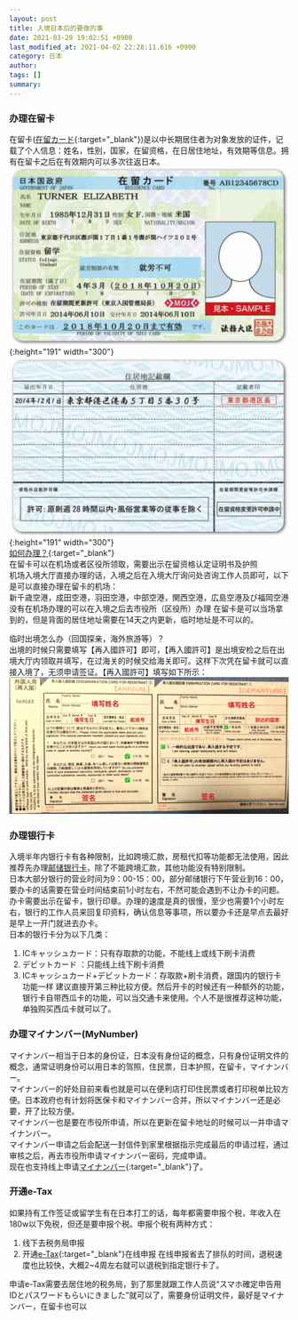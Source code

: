```yaml
---
layout: post
title: 入境日本后的要做的事
date: 2021-03-29 19:02:51 +0900
last_modified_at: 2021-04-02 22:28:11.616 +0900
category: 日本
author: 
tags: []
summary: 
---
```


### 办理在留卡
在留卡([在留カード](http://www.moj.go.jp/isa/publications/materials/newimmiact_4_point.html){:target="_blank"})是以中长期居住者为对象发放的证件，记载了个人信息：姓名，性别，国家，在留资格，在日居住地址，有效期等信息。拥有在留卡之后在有效期内可以多次往返日本。<br />
![alt 表面](/assets/img/rc_front.jpg "表面"){:height="191" width="300"}
![alt 裏面](/assets/img/rc_back.jpg "裏面"){:height="191" width="300"}
<br />
[如何办理？](http://www.moj.go.jp/isa/publications/materials/newimmiact_4_port-city.html){:target="_blank"}<br />
在留卡可以在机场或者区役所领取，需要出示在留资格认定证明书及护照<br />
机场入境大厅直接办理的话，入境之后在入境大厅询问处咨询工作人员即可，以下是可以直接办理在留卡的机场：<br />
新千歳空港，成田空港，羽田空港，中部空港，関西空港，広島空港及び福岡空港<br />
没有在机场办理的可以在入境之后去市役所（区役所）办理
在留卡是可以当场拿到的，但是背面的居住地址需要在14天之内更新，临时地址是不可以的。

临时出境怎么办（回国探亲，海外旅游等）？<br />
出境的时候只需要填写【再入國許可】即可，【再入國許可】是出境安检之后在出境大厅内领取并填写，在过海关的时候交给海关即可。这样下次凭在留卡就可以直接入境了，无须申请签证。【再入國許可】填写如下所示：
![alt 再入國許可](/assets/img/reentry.png "再入國許可")

### 办理银行卡
入境半年内银行卡有各种限制，比如跨境汇款，房租代扣等功能都无法使用，因此推荐先办理[邮储银行卡](https://www.jp-bank.japanpost.jp/)，除了不能跨境汇款，其他功能没有特别限制。<br />
日本大部分银行的营业时间为9：00-15：00，部分邮储银行下午营业到16：00，要办卡的话需要在营业时间结束前1小时左右，不然可能会遇到不让办卡的问题。办卡需要出示在留卡，银行印章。办理的速度是真的很慢，至少也需要1个小时左右，银行的工作人员来回复印资料，确认信息等事项，所以要办卡还是早点去最好是早上一开门就进去办卡。<br />
日本的银行卡分为以下几类：<br />
1. ICキャッシュカード：只有存取款的功能，不能线上或线下刷卡消费
2. デビットカード ：只能线上线下刷卡消费
3. ICキャッシュカード+デビットカード：存取款+刷卡消费，跟国内的银行卡功能一样
建议直接开第三种比较方便。然后开卡的时候还有一种额外的功能，银行卡自带西瓜卡的功能，可以当交通卡来使用。个人不是很推荐这种功能，单独购买西瓜卡就可以了。

### 办理マイナンバー(MyNumber)
マイナンバー相当于日本的身份证，日本没有身份证的概念，只有身份证明文件的概念，通常证明身份可以用日本的驾照，住民票，日本护照，在留卡，マイナンバー。<br />
マイナンバー的好处目前来看也就是可以在便利店打印住民票或者打印税单比较方便。日本政府也有计划将医保卡和マイナンバー合并，所以マイナンバー还是必要，开了比较方便。<br />
マイナンバー也是要在市役所申请，所以在更新在留卡地址的时候可以一并申请マイナンバー。<br />
マイナンバー申请之后会配送一封信件到家里根据指示完成最后的申请过程，通过审核之后，再去市役所申请マイナンバー密码，完成申请。<br />
现在也支持线上申请[マイナンバー](https://www.cao.go.jp/bangouseido/card/index.html){:target="_blank"}了。

### 开通e-Tax
如果持有工作签证或留学生有在日本打工的话，每年都需要申报个税，年收入在180w以下免税，但还是要申报个税。申报个税有两种方式：
1. 线下去税务局申报
2. 开通[e-Tax](https://www.e-tax.nta.go.jp/kojin.html){:target="_blank"}在线申报
在线申报省去了排队的时间，退税速度也比较快，大概2~4周左右就可以退税到指定银行卡了。

申请e-Tax需要去居住地的税务局，到了那里就跟工作人员说“スマホ確定申告用IDとパスワードもらいにきました”就可以了，需要身份证明文件，最好是マイナンバー，在留卡也可以